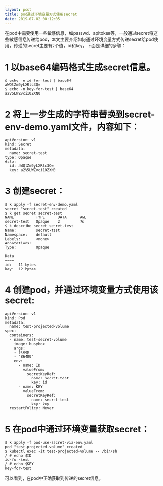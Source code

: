 ```yaml
---
layout: post
title: pod通过环境变量方式使用secret
date: 2019-07-02 00:12:05
---
```


在pod中需要使用一些敏感信息，如passwd、apitoken等，一般通过secret将这些敏感信息传递给pod，本文主要介绍如何通过环境变量方式传递secret给pod使用，传递的secret主要有2个值，id和key，下面是详细的步骤：

# 1 以base64编码格式生成secret信息。

```
$ echo -n id-for-test | base64
aWQtZm9yLXRlc3Q=
$ echo -n key-for-test | base64
a2V5LWZvci10ZXN0
```

# 2 将上一步生成的字符串替换到secret-env-demo.yaml文件，内容如下：

```
apiVersion: v1
kind: Secret
metadata:
  name: secret-test
type: Opaque
data:
  id: aWQtZm9yLXRlc3Q=
  key: a2V5LWZvci10ZXN0
```

# 3 创建secret：

```
$ k apply -f secret-env-demo.yaml
secret "secret-test" created
$ k get secret secret-test
NAME          TYPE      DATA      AGE
secret-test   Opaque    2         7s
$ k describe secret secret-test
Name:         secret-test
Namespace:    default
Labels:       <none>
Annotations:
Type:         Opaque

Data
====
id:   11 bytes
key:  12 bytes
```

# 4 创建pod，并通过环境变量方式使用该secret:

```
apiVersion: v1
kind: Pod
metadata:
  name: test-projected-volume 
spec:
  containers:
  - name: test-secret-volume
    image: busybox
    args:
    - sleep
    - "86400"
    env:
      - name: ID
        valueFrom:
          secretKeyRef:
            name: secret-test
            key: id
      - name: KEY
        valueFrom:
          secretKeyRef:
            name: secret-test
            key: key
  restartPolicy: Never
```

# 5 在pod中通过环境变量获取secret：

```
$ k apply -f pod-use-secret-via-env.yaml
pod "test-projected-volume" created
$ kubectl exec -it test-projected-volume -- /bin/sh
/ # echo $ID
id-for-test
/ # echo $KEY
key-for-test
```

可以看到，在pod中正确获取到传递的secret信息。
